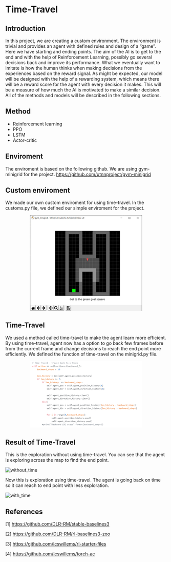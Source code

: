 # Time-Travel
## Introduction
In this project, we are creating a custom environment. The environment is trivial and provides an agent with defined rules and design of a “game”. Here we have starting and ending points. The aim of the AI is to get to the end and with the help of Reinforcement Learning, possibly go several decisions back and improve its performance. What we eventually want to imitate is how the human thinks when making decisions from the experiences based on the reward signal. As might be expected, our model will be designed with the help of a rewarding system, which means there will be a reward score for the agent with every decision it makes. This will be a measure of how much the AI is motivated to make a similar decision. All of the methods and models will be described in the following sections.

## Method
* Reinforcement learning
* PPO
* LSTM
* Actor-critic

## Enviroment
The enviroment is based on the following github. We are using gym-minigrid for the project.
https://github.com/utnnproject/gym-minigrid

## Custom enviroment
We made our own custom enviroment for using time-travel. In the customs.py file, we defined our simple enviroment for the project.

<p align="center">
<img src="image_2021-06-11_11-15-53.png" width=350>
</p>

## Time-Travel
We used a method called time-travel to make the agent learn more efficient. By using time-travel, agent now has a option to go back few frames before from the current frame and change decisions to reach the end point more efficiently. We defined the function of time-travel on the minigrid.py file.

<p align="center">
<img src="time_code.PNG" width=350>
</p>


## Result of Time-Travel
This is the exploration without using time-travel. You can see that the agent is exploring across the map to find the end point.

![without_time](https://user-images.githubusercontent.com/46148181/121861261-5be07f00-cd02-11eb-9c7a-dc0c26003c26.gif)

Now this is exploration using time-travel. The agent is going back on time so it can reach to end point with less exploration.

![with_time](https://user-images.githubusercontent.com/46148181/121861246-57b46180-cd02-11eb-8643-17316b8495cc.gif)

## References
<a id="1">[1]</a> 
https://github.com/DLR-RM/stable-baselines3

<a id="2">[2]</a> 
https://github.com/DLR-RM/rl-baselines3-zoo

<a id="3">[3]</a> 
https://github.com/lcswillems/rl-starter-files

<a id="4">[4]</a> 
https://github.com/lcswillems/torch-ac
